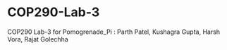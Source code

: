 # COP290-Lab-3
COP290 Lab-3 for Pomogrenade_Pi : Parth Patel, Kushagra Gupta, Harsh Vora, Rajat Golechha
